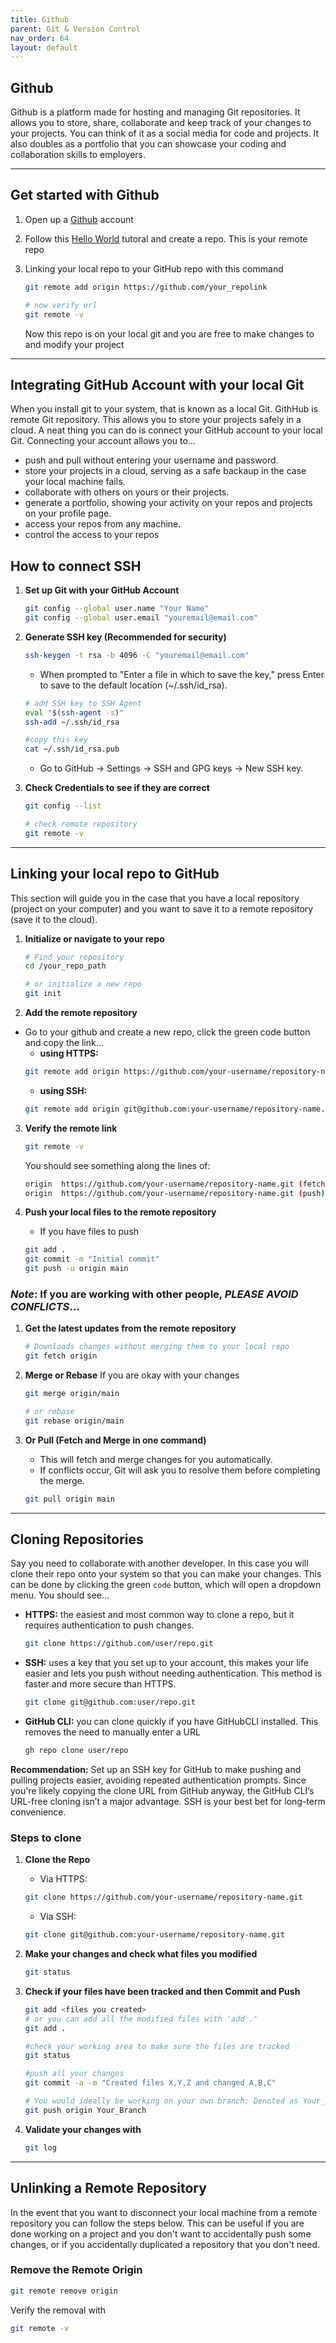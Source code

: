 ```yaml
---
title: Github
parent: Git & Version Control
nav_order: 64
layout: default
---
```


## Github

Github is a platform made for hosting and managing Git repositories. It allows you to store, share, collaborate and keep track of your changes to your projects. You can think of it as a social media for code and projects. It also doubles as a portfolio that you can showcase your coding and collaboration skills to employers.

---

## Get started with Github

1. Open up a [Github](https://github.com.) account

2. Follow this [Hello World](https://docs.github.com/en/get-started/start-your-journey/hello-world) tutoral and create a repo. This is your remote repo

3. Linking your local repo to your GitHub repo with this command

   ```bash
   git remote add origin https://github.com/your_repolink

   # now verify url
   git remote -v
   ```

   Now this repo is on your local git and you are free to make changes to and modify your project

---

## Integrating GitHub Account with your local Git

When you install git to your system, that is known as a local Git. GithHub is remote Git repository. This allows you to store your projects safely in a cloud. A neat thing you can do is connect your GitHub account to your local Git. Connecting your account allows you to...

- push and pull without entering your username and password.
- store your projects in a cloud, serving as a safe backaup in the case your local machine fails.
- collaborate with others on yours or their projects.
- generate a portfolio, showing your activity on your repos and projects on your profile page.
- access your repos from any machine.
- control the access to your repos

## How to connect SSH

1. **Set up Git with your GitHub Account**
   ```bash
   git config --global user.name "Your Name"
   git config --global user.email "youremail@email.com"
   ```
2. **Generate SSH key (Recommended for security)**

   ```bash
   ssh-keygen -t rsa -b 4096 -C "youremail@email.com"
   ```

   - When prompted to "Enter a file in which to save the key," press Enter to save to the default location (~/.ssh/id_rsa).

   ```bash
   # add SSH key to SSH Agent
   eval "$(ssh-agent -s)"
   ssh-add ~/.ssh/id_rsa

   #copy this key
   cat ~/.ssh/id_rsa.pub
   ```

   - Go to GitHub → Settings → SSH and GPG keys → New SSH key.

3. **Check Credentials to see if they are correct**

   ```bash
   git config --list

   # check remote repository
   git remote -v
   ```

--- 

## Linking your local repo to GitHub
This section will guide you in the case that you have a local repository (project on your computer) and you want to save it to a remote repository (save it to the cloud).
1. **Initialize or navigate to your repo**
   ```bash
   # Find your repository
   cd /your_repo_path

   # or initialize a new repo
   git init
   ```
2. **Add the remote repository**
- Go to your github and create a new repo, click the green code button and copy the link...
    - **using HTTPS:**
    ```bash 
    git remote add origin https://github.com/your-username/repository-name.git
    ```
    - **using SSH:**
    ```bash
    git remote add origin git@github.com:your-username/repository-name.git
    ```
3. **Verify the remote link**
    ```bash
    git remote -v
    ```

    You should see something along the lines of:
    ```bash
    origin  https://github.com/your-username/repository-name.git (fetch)
    origin  https://github.com/your-username/repository-name.git (push)
    ```
4. **Push your local files to the remote repository**
    - If you have files to push
    ```bash
    git add .
    git commit -m "Initial commit"
    git push -u origin main
    ```


### **_Note_**: If you are working with other people, _PLEASE AVOID CONFLICTS_...
1. **Get the latest updates from the remote repository**
    ```bash
    # Downloads changes without merging them to your local repo
    git fetch origin
    ```
2. **Merge or Rebase**
    If you are okay with your changes
    ```bash
    git merge origin/main

    # or rebase
    git rebase origin/main
    ```
3. **Or Pull (Fetch and Merge in one command)**
    - This will fetch and merge changes for you automatically. 
    - If conflicts occur, Git will ask you to resolve them before completing the merge.
    
    ```bash
    git pull origin main 
    ```

---

## Cloning Repositories
Say you need to collaborate with another developer. In this case you will clone their repo onto your system so that you can make your changes. This can be done by clicking the green `code` button, which will open a dropdown menu. You should see... 

- **HTTPS:** the easiest and most common way to clone a repo, but it requires authentication to push changes.
   ```bash
   git clone https://github.com/user/repo.git
   ```
- **SSH:** uses a key that you set up to your account, this makes your life easier and lets you push without needing authentication. This method is faster and more secure than HTTPS.
   ```bash
   git clone git@github.com:user/repo.git
   ```
- **GitHub CLI:** you can clone quickly if you have GitHubCLI installed. This removes the need to manually enter a URL
   ```bash
   gh repo clone user/repo
   ```

**Recommendation:** Set up an SSH key for GitHub to make pushing and pulling projects easier, avoiding repeated authentication prompts. Since you're likely copying the clone URL from GitHub anyway, the GitHub CLI’s URL-free cloning isn’t a major advantage. SSH is your best bet for long-term convenience.

### **Steps to clone**

1. **Clone the Repo**
    - Via HTTPS:
    ```bash 
    git clone https://github.com/your-username/repository-name.git
    ```
    - Via SSH:
    ```bash
    git clone git@github.com:your-username/repository-name.git
    ```

2. **Make your changes and check what files you modified**
    ```bash
    git status
    ```

3. **Check if your files have been tracked and then Commit and Push**
    ```bash 
    git add <files you created>
    # or you can add all the modified files with 'add .'
    git add . 
    
    #check your working area to make sure the files are tracked
    git status 

    #push all your changes
    git commit -a -m "Created files X,Y,Z and changed A,B,C"
    
    # You would ideally be working on your own branch: Denoted as Your_Branch
    git push origin Your_Branch
    ```

4. **Validate your changes with**
    ```bash
    git log
    ```

---

## Unlinking a Remote Repository
In the event that you want to disconnect your local machine from a remote repository you can follow the steps below. This can be useful if you are done working on a project and you don't want to accidentally push some changes, or if you accidentally duplicated a repository that you don't need. 
### **Remove the Remote Origin**
   ```bash 
   git remote remove origin
   ```
   Verify the removal with 
   ```bash
   git remote -v
   ```
